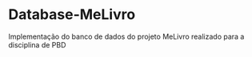 # Database-MeLivro
Implementação do banco de dados do projeto MeLivro realizado para a disciplina de PBD
